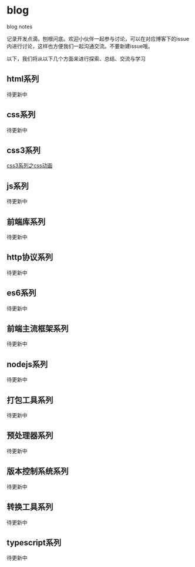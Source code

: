 # blog
blog notes

记录开发点滴，刨根问底。欢迎小伙伴一起参与讨论，可以在对应博客下的issue内进行讨论，这样也方便我们一起沟通交流。不要新建issue哦。

以下，我们将从以下几个方面来进行探索、总结、交流与学习

## html系列
待更新中

## css系列
待更新中

## css3系列
[css3系列之css动画](https://github.com/yaodebian/blog/issues/1)

## js系列
待更新中

## 前端库系列
待更新中

## http协议系列
待更新中

## es6系列
待更新中

## 前端主流框架系列
待更新中

## nodejs系列
待更新中

## 打包工具系列
待更新中

## 预处理器系列
待更新中

## 版本控制系统系列
待更新中

## 转换工具系列
待更新中

## typescript系列
待更新中